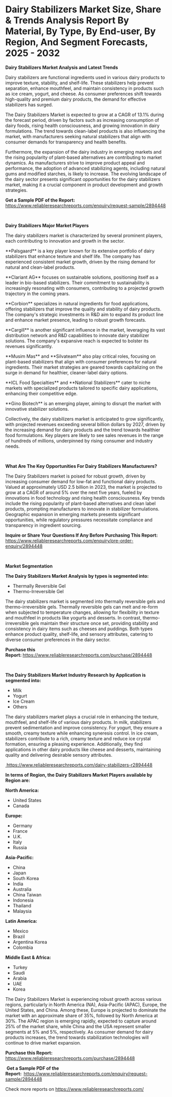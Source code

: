 <p><h1>Dairy Stabilizers Market Size, Share & Trends Analysis Report By Material, By Type, By End-user, By Region, And Segment Forecasts, 2025 - 2032</h1></p><p><strong>Dairy Stabilizers Market Analysis and Latest Trends</strong></p>
<p><p>Dairy stabilizers are functional ingredients used in various dairy products to improve texture, stability, and shelf-life. These stabilizers help prevent separation, enhance mouthfeel, and maintain consistency in products such as ice cream, yogurt, and cheese. As consumer preferences shift towards high-quality and premium dairy products, the demand for effective stabilizers has surged.</p><p>The Dairy Stabilizers Market is expected to grow at a CAGR of 13.1% during the forecast period, driven by factors such as increasing consumption of dairy foods, rising health consciousness, and growing innovation in dairy formulations. The trend towards clean-label products is also influencing the market, with manufacturers seeking natural stabilizers that align with consumer demands for transparency and health benefits.</p><p>Furthermore, the expansion of the dairy industry in emerging markets and the rising popularity of plant-based alternatives are contributing to market dynamics. As manufacturers strive to improve product appeal and performance, the adoption of advanced stabilizing agents, including natural gums and modified starches, is likely to increase. The evolving landscape of the dairy sector presents significant opportunities for the dairy stabilizers market, making it a crucial component in product development and growth strategies.</p></p>
<p><strong>Get a Sample PDF of the Report:&nbsp;</strong> <a href="https://www.reliableresearchreports.com/enquiry/request-sample/2894448?utm_campaign=3492&utm_medium=2&utm_source=Github&utm_content=ia&utm_term=15032025&utm_id=dairy-stabilizers">https://www.reliableresearchreports.com/enquiry/request-sample/2894448</a></p>
<p>&nbsp;</p>
<p><strong>Dairy Stabilizers Major Market Players</strong></p>
<p><p>The dairy stabilizers market is characterized by several prominent players, each contributing to innovation and growth in the sector. </p><p>**Palsgaard** is a key player known for its extensive portfolio of dairy stabilizers that enhance texture and shelf life. The company has experienced consistent market growth, driven by the rising demand for natural and clean-label products. </p><p>**Clariant AG** focuses on sustainable solutions, positioning itself as a leader in bio-based stabilizers. Their commitment to sustainability is increasingly resonating with consumers, contributing to a projected growth trajectory in the coming years.</p><p>**Corbion** specializes in natural ingredients for food applications, offering stabilizers that improve the quality and stability of dairy products. The company's strategic investments in R&D aim to expand its product line and enhance market presence, leading to robust growth forecasts.</p><p>**Cargill** is another significant influence in the market, leveraging its vast distribution network and R&D capabilities to innovate dairy stabilizer solutions. The company's expansive reach is expected to bolster its revenues significantly.</p><p>**Musim Mas** and **Silvateam** also play critical roles, focusing on plant-based stabilizers that align with consumer preferences for natural ingredients. Their market strategies are geared towards capitalizing on the surge in demand for healthier, cleaner-label dairy options.</p><p>**ICL Food Specialties** and **National Stabilizers** cater to niche markets with specialized products tailored to specific dairy applications, enhancing their competitive edge.</p><p>**Gino Biotech** is an emerging player, aiming to disrupt the market with innovative stabilizer solutions. </p><p>Collectively, the dairy stabilizers market is anticipated to grow significantly, with projected revenues exceeding several billion dollars by 2027, driven by the increasing demand for dairy products and the trend towards healthier food formulations. Key players are likely to see sales revenues in the range of hundreds of millions, underpinned by rising consumer and industry needs.</p></p>
<p>&nbsp;</p>
<p><strong>What Are The Key Opportunities For Dairy Stabilizers Manufacturers?</strong></p>
<p><p>The Dairy Stabilizers market is poised for robust growth, driven by increasing consumer demand for low-fat and functional dairy products. Valued at approximately USD 2.5 billion in 2023, the market is projected to grow at a CAGR of around 5% over the next five years, fueled by innovations in food technology and rising health consciousness. Key trends include the rising popularity of plant-based alternatives and clean label products, prompting manufacturers to innovate in stabilizer formulations. Geographic expansion in emerging markets presents significant opportunities, while regulatory pressures necessitate compliance and transparency in ingredient sourcing.</p></p>
<p><strong>Inquire or Share Your Questions If Any Before Purchasing This Report:</strong> <a href="https://www.reliableresearchreports.com/enquiry/pre-order-enquiry/2894448?utm_campaign=3492&utm_medium=2&utm_source=Github&utm_content=ia&utm_term=15032025&utm_id=dairy-stabilizers">https://www.reliableresearchreports.com/enquiry/pre-order-enquiry/2894448</a></p>
<p>&nbsp;</p>
<p><strong>Market Segmentation</strong></p>
<p><strong>The Dairy Stabilizers Market Analysis by types is segmented into:</strong></p>
<p><ul><li>Thermally Reversible Gel</li><li>Thermo-Irreversible Gel</li></ul></p>
<p><p>The dairy stabilizers market is segmented into thermally reversible gels and thermo-irreversible gels. Thermally reversible gels can melt and re-form when subjected to temperature changes, allowing for flexibility in texture and mouthfeel in products like yogurts and desserts. In contrast, thermo-irreversible gels maintain their structure once set, providing stability and consistency in dairy items such as cheeses and puddings. Both types enhance product quality, shelf-life, and sensory attributes, catering to diverse consumer preferences in the dairy sector.</p></p>
<p><strong>Purchase this Report:&nbsp;</strong><a href="https://www.reliableresearchreports.com/purchase/2894448?utm_campaign=3492&utm_medium=2&utm_source=Github&utm_content=ia&utm_term=15032025&utm_id=dairy-stabilizers">https://www.reliableresearchreports.com/purchase/2894448</a></p>
<p>&nbsp;</p>
<p><strong>The Dairy Stabilizers Market Industry Research by Application is segmented into:</strong></p>
<p><ul><li>Milk</li><li>Yogurt</li><li>Ice Cream</li><li>Others</li></ul></p>
<p><p>The dairy stabilizers market plays a crucial role in enhancing the texture, mouthfeel, and shelf-life of various dairy products. In milk, stabilizers prevent sedimentation and improve consistency. For yogurt, they ensure a smooth, creamy texture while enhancing syneresis control. In ice cream, stabilizers contribute to a rich, creamy texture and reduce ice crystal formation, ensuring a pleasing experience. Additionally, they find applications in other dairy products like cheese and desserts, maintaining quality and delivering desirable sensory attributes.</p></p>
<p><a href="https://www.reliableresearchreports.com/dairy-stabilizers-r2894448?utm_campaign=3492&utm_medium=2&utm_source=Github&utm_content=ia&utm_term=15032025&utm_id=dairy-stabilizers">&nbsp;https://www.reliableresearchreports.com/dairy-stabilizers-r2894448</a></p>
<p><strong>In terms of Region, the Dairy Stabilizers Market Players available by Region are:</strong></p>
<p>
    <p> <strong> North America: </strong>
        <ul>
            <li>United States</li>
            <li>Canada</li>
        </ul>
        </p> 
    <p> <strong> Europe: </strong>
        <ul>
            <li>Germany</li>
            <li>France</li>
            <li>U.K.</li>
            <li>Italy</li>
            <li>Russia</li>
        </ul>
        </p> 
    <p> <strong> Asia-Pacific: </strong>
        <ul>
            <li>China</li>
            <li>Japan</li>
            <li>South Korea</li>
            <li>India</li>
            <li>Australia</li>
            <li>China Taiwan</li>
            <li>Indonesia</li>
            <li>Thailand</li>
            <li>Malaysia</li>
        </ul>
        </p> 
    <p> <strong> Latin America: </strong>
        <ul>
            <li>Mexico</li>
            <li>Brazil</li>
            <li>Argentina Korea</li>
            <li>Colombia</li>
        </ul>
        </p> 
    <p> <strong> Middle East & Africa: </strong>
        <ul>
            <li>Turkey</li>
            <li>Saudi</li>
            <li>Arabia</li>
            <li>UAE</li>
            <li>Korea</li>
        </ul>
    </p>
    </p>
<p><p>The Dairy Stabilizers Market is experiencing robust growth across various regions, particularly in North America (NA), Asia-Pacific (APAC), Europe, the United States, and China. Among these, Europe is projected to dominate the market with an approximate share of 35%, followed by North America at 30%. The APAC region is emerging rapidly, expected to capture around 25% of the market share, while China and the USA represent smaller segments at 5% and 5%, respectively. As consumer demand for dairy products increases, the trend towards stabilization technologies will continue to drive market expansion.</p></p>
<p><strong>Purchase this Report: </strong><a href="https://www.reliableresearchreports.com/purchase/2894448?utm_campaign=3492&utm_medium=2&utm_source=Github&utm_content=ia&utm_term=15032025&utm_id=dairy-stabilizers">https://www.reliableresearchreports.com/purchase/2894448</a></p>
<p>&nbsp;<strong>Get a Sample PDF of the Report:&nbsp;&nbsp;</strong><a href="https://www.reliableresearchreports.com/enquiry/request-sample/2894448?utm_campaign=3492&utm_medium=2&utm_source=Github&utm_content=ia&utm_term=15032025&utm_id=dairy-stabilizers">https://www.reliableresearchreports.com/enquiry/request-sample/2894448</a></p>
<p><strong></strong></p>
<p>Check more reports on <a href="https://www.reliableresearchreports.com/?utm_campaign=3492&utm_medium=2&utm_source=Github&utm_content=ia&utm_term=15032025&utm_id=dairy-stabilizers">https://www.reliableresearchreports.com/</a></p>